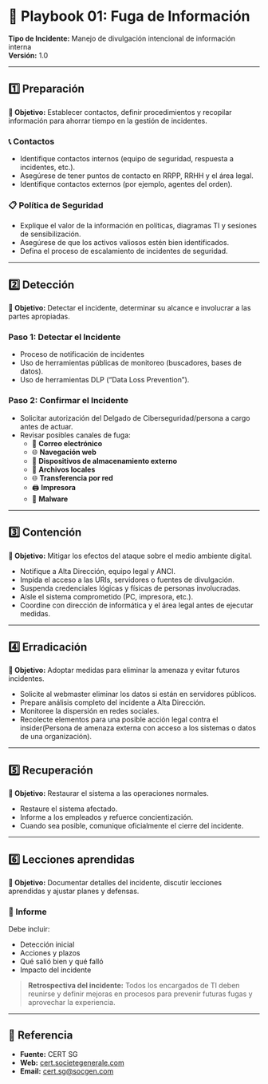 
# 📘 Playbook 01: Fuga de Información
**Tipo de Incidente:** Manejo de divulgación intencional de información interna  
**Versión:** 1.0

---

## 1️⃣ Preparación

**🎯 Objetivo:** Establecer contactos, definir procedimientos y recopilar información para ahorrar tiempo en la gestión de incidentes.

### 📞 Contactos
- Identifique contactos internos (equipo de seguridad, respuesta a incidentes, etc.).
- Asegúrese de tener puntos de contacto en RRPP, RRHH y el área legal.
- Identifique contactos externos (por ejemplo, agentes del orden).

### 📋 Política de Seguridad
- Explique el valor de la información en políticas, diagramas TI y sesiones de sensibilización.
- Asegúrese de que los activos valiosos estén bien identificados.
- Defina el proceso de escalamiento de incidentes de seguridad.

---

## 2️⃣ Detección

**🎯 Objetivo:** Detectar el incidente, determinar su alcance e involucrar a las partes apropiadas.

### Paso 1: Detectar el Incidente
- Proceso de notificación de incidentes
- Uso de herramientas públicas de monitoreo (buscadores, bases de datos).
- Uso de herramientas DLP (“Data Loss Prevention”).

### Paso 2: Confirmar el Incidente
- Solicitar autorización del Delgado de Ciberseguridad/persona a cargo antes de actuar.
- Revisar posibles canales de fuga:
  - 📧 **Correo electrónico**
  - 🌐 **Navegación web**
  - 💽 **Dispositivos de almacenamiento externo**
  - 📂 **Archivos locales**
  - 🌐 **Transferencia por red**
  - 🖨️ **Impresora**
  - 🐛 **Malware**

---

## 3️⃣ Contención

**🎯 Objetivo:** Mitigar los efectos del ataque sobre el medio ambiente digital.

- Notifique a Alta Dirección, equipo legal y ANCI.
- Impida el acceso a las URIs, servidores o fuentes de divulgación.
- Suspenda credenciales lógicas y físicas de personas involucradas.
- Aísle el sistema comprometido (PC, impresora, etc.).
- Coordine con dirección de informática y el área legal antes de ejecutar medidas.

---

## 4️⃣ Erradicación

**🎯 Objetivo:** Adoptar medidas para eliminar la amenaza y evitar futuros incidentes.

- Solicite al webmaster eliminar los datos si están en servidores públicos.
- Prepare análisis completo del incidente a Alta Dirección.
- Monitoree la dispersión en redes sociales.
- Recolecte elementos para una posible acción legal contra el insider(Persona de amenaza externa con  acceso a los sistemas o datos de una organización).

---

## 5️⃣ Recuperación

**🎯 Objetivo:** Restaurar el sistema a las operaciones normales.

- Restaure el sistema afectado.
- Informe a los empleados y refuerce concientización.
- Cuando sea posible, comunique oficialmente el cierre del incidente.

---

## 6️⃣ Lecciones aprendidas

**🎯 Objetivo:** Documentar detalles del incidente, discutir lecciones aprendidas y ajustar planes y defensas.

### 📄 Informe
Debe incluir:
- Detección inicial
- Acciones y plazos
- Qué salió bien y qué falló
- Impacto del incidente

> **Retrospectiva del incidente:** Todos los encargados de TI deben reunirse y definir mejoras en procesos para prevenir futuras fugas y aprovechar la experiencia.

---

## 📄 Referencia 

- **Fuente:** CERT SG 
- **Web:** [cert.societegenerale.com](http://cert.societegenerale.com)  
- **Email:** cert.sg@socgen.com  
